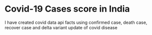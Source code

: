 # Covid-19 Cases score in India 
I have created covid data api facts using confirmed case, death case, recover case and delta variant update of covid disease
